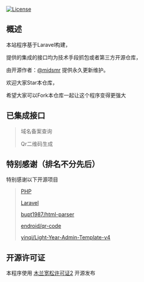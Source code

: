 [![License](https://img.shields.io/badge/license-MulanPSL%201.0-brightgreen.svg)](https://github.com/midsmr/API/blob/main/LICENSE)

## 概述
本站程序基于Laravel构建，

提供的集成的接口均为技术手段抓包或者第三方开源仓库，

由开源作者：[@midsmr](https://github.com/midsmr) 提供永久更新维护。

欢迎大家Star本仓库，

希望大家可以Fork本仓库一起让这个程序变得更强大

## 已集成接口

> 域名备案查询
> 
> Qr二维码生成

## 特别感谢（排名不分先后）

特别感谢以下开源项目

> [PHP](https://github.com/php/php-src)
> 
> [Laravel](https://github.com/laravel/laravel)
> 
> [bupt1987/html-parser](https://github.com/bupt1987/html-parser)
> 
> [endroid/qr-code](https://github.com/endroid/qr-code)
> 
> [yinqi/Light-Year-Admin-Template-v4](https://gitee.com/yinqi/Light-Year-Admin-Template-v4)

## 开源许可证

本程序使用 [木兰宽松许可证2](http://license.coscl.org.cn/MulanPSL2) 开源发布
